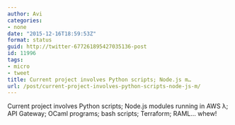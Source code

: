 ```yaml
---
author: Avi
categories:
- none
date: "2015-12-16T18:59:53Z"
format: status
guid: http://twitter-677261895427035136-post
id: 11996
tags:
- micro
- tweet
title: Current project involves Python scripts; Node.js m…
url: /post/current-project-involves-python-scripts-node-js-m/
---
```

Current project involves Python scripts; Node.js modules running in AWS λ; API Gateway; OCaml programs; bash scripts; Terraform; RAML… whew!